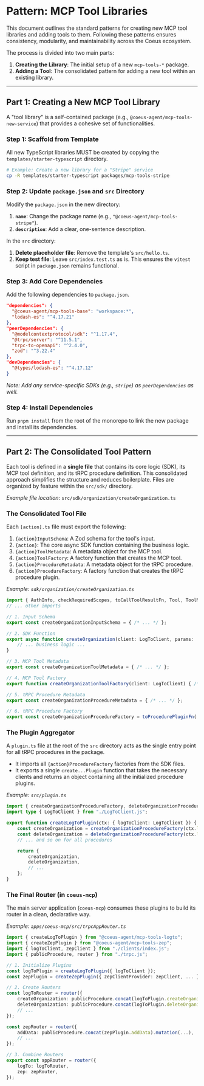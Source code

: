 # **Pattern: MCP Tool Libraries**

This document outlines the standard patterns for creating new MCP tool libraries and adding tools to them. Following these patterns ensures consistency, modularity, and maintainability across the Coeus ecosystem.

The process is divided into two main parts:
1.  **Creating the Library**: The initial setup of a new `mcp-tools-*` package.
2.  **Adding a Tool**: The consolidated pattern for adding a new tool within an existing library.

---

## **Part 1: Creating a New MCP Tool Library**

A "tool library" is a self-contained package (e.g., `@coeus-agent/mcp-tools-new-service`) that provides a cohesive set of functionalities.

### **Step 1: Scaffold from Template**

All new TypeScript libraries MUST be created by copying the `templates/starter-typescript` directory.

```bash
# Example: Create a new library for a "Stripe" service
cp -R templates/starter-typescript packages/mcp-tools-stripe
```

### **Step 2: Update `package.json` and `src` Directory**

Modify the `package.json` in the new directory:
1.  **`name`**: Change the package name (e.g., `"@coeus-agent/mcp-tools-stripe"`).
2.  **`description`**: Add a clear, one-sentence description.

In the `src` directory:
1.  **Delete placeholder file**: Remove the template's `src/hello.ts`.
2.  **Keep test file**: Leave `src/index.test.ts` as is. This ensures the `vitest` script in `package.json` remains functional.

### **Step 3: Add Core Dependencies**

Add the following dependencies to `package.json`.

```json
"dependencies": {
  "@coeus-agent/mcp-tools-base": "workspace:*",
  "lodash-es": "^4.17.21"
},
"peerDependencies": {
  "@modelcontextprotocol/sdk": "^1.17.4",
  "@trpc/server": "^11.5.1",
  "trpc-to-openapi": "^2.4.0",
  "zod": "^3.22.4"
},
"devDependencies": {
  "@types/lodash-es": "^4.17.12"
}
```
*Note: Add any service-specific SDKs (e.g., `stripe`) as `peerDependencies` as well.*

### **Step 4: Install Dependencies**

Run `pnpm install` from the root of the monorepo to link the new package and install its dependencies.

---

## **Part 2: The Consolidated Tool Pattern**

Each tool is defined in a **single file** that contains its core logic (SDK), its MCP tool definition, and its tRPC procedure definition. This consolidated approach simplifies the structure and reduces boilerplate. Files are organized by feature within the `src/sdk/` directory.

*Example file location:* `src/sdk/organization/createOrganization.ts`

### **The Consolidated Tool File**

Each `[action].ts` file must export the following:
1.  `{action}InputSchema`: A Zod schema for the tool's input.
2.  `{action}`: The core async SDK function containing the business logic.
3.  `{action}ToolMetadata`: A metadata object for the MCP tool.
4.  `{action}ToolFactory`: A factory function that creates the MCP tool.
5.  `{action}ProcedureMetadata`: A metadata object for the tRPC procedure.
6.  `{action}ProcedureFactory`: A factory function that creates the tRPC procedure plugin.

*Example: `sdk/organization/createOrganization.ts`*
```typescript
import { AuthInfo, checkRequiredScopes, toCallToolResultFn, Tool, ToolMetadata, toProcedurePluginFn } from "@coeus-agent/mcp-tools-base";
// ... other imports

// 1. Input Schema
export const createOrganizationInputSchema = { /* ... */ };

// 2. SDK Function
export async function createOrganization(client: LogToClient, params: ..., { authInfo }: { authInfo: AuthInfo }) {
    // ... business logic ...
}

// 3. MCP Tool Metadata
export const createOrganizationToolMetadata = { /* ... */ };

// 4. MCP Tool Factory
export function createOrganizationToolFactory(client: LogToClient) { /* ... */ }

// 5. tRPC Procedure Metadata
export const createOrganizationProcedureMetadata = { /* ... */ };

// 6. tRPC Procedure Factory
export const createOrganizationProcedureFactory = toProcedurePluginFn(...);
```

### **The Plugin Aggregator**

A `plugin.ts` file at the root of the `src` directory acts as the single entry point for all tRPC procedures in the package.

*   It imports all `{action}ProcedureFactory` factories from the SDK files.
*   It exports a single `create...Plugin` function that takes the necessary clients and returns an object containing all the initialized procedure plugins.

*Example: `src/plugin.ts`*
```typescript
import { createOrganizationProcedureFactory, deleteOrganizationProcedureFactory, ... } from "./sdk/index.js";
import type { LogToClient } from "./LogToClient.js";

export function createLogToPlugin(ctx: { logToClient: LogToClient }) {
    const createOrganization = createOrganizationProcedureFactory(ctx.logToClient);
    const deleteOrganization = deleteOrganizationProcedureFactory(ctx.logToClient);
    // ... and so on for all procedures

    return {
        createOrganization,
        deleteOrganization,
        // ...
    };
}
```

### **The Final Router (in `coeus-mcp`)**

The main server application (`coeus-mcp`) consumes these plugins to build its router in a clean, declarative way.

*Example: `apps/coeus-mcp/src/trpcAppRouter.ts`*
```typescript
import { createLogToPlugin } from "@coeus-agent/mcp-tools-logto";
import { createZepPlugin } from "@coeus-agent/mcp-tools-zep";
import { logToClient, zepClient } from "./clients/index.js";
import { publicProcedure, router } from "./trpc.js";

// 1. Initialize Plugins
const logToPlugin = createLogToPlugin({ logToClient });
const zepPlugin = createZepPlugin({ zepClientProvider: zepClient, ... });

// 2. Create Routers
const logToRouter = router({
    createOrganization: publicProcedure.concat(logToPlugin.createOrganization).mutation(...),
    deleteOrganization: publicProcedure.concat(logToPlugin.deleteOrganization).mutation(...),
    // ...
});

const zepRouter = router({
    addData: publicProcedure.concat(zepPlugin.addData).mutation(...),
    // ...
});

// 3. Combine Routers
export const appRouter = router({
    logTo: logToRouter,
    zep: zepRouter,
});
